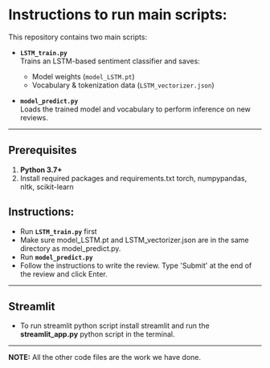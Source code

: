 # Instructions to run main scripts:

This repository contains two main scripts: 

- **`LSTM_train.py`**  
  Trains an LSTM-based sentiment classifier and saves:
  - Model weights (`model_LSTM.pt`)  
  - Vocabulary & tokenization data (`LSTM_vectorizer.json`)

- **`model_predict.py`**  
  Loads the trained model and vocabulary to perform inference on new reviews.

---

## Prerequisites

1. **Python 3.7+**  
2. Install required packages and requirements.txt
torch, numpypandas, nltk, scikit-learn

## Instructions:
- Run **`LSTM_train.py`**   first 
- Make sure model_LSTM.pt and LSTM_vectorizer.json are in the same directory as model_predict.py.
- Run **`model_predict.py`**  
- Follow the instructions to write the review. Type 'Submit' at the end of the review and click Enter. 

---
## Streamlit

- To run streamlit python script install streamlit and run the **streamlit_app.py**  python script in the terminal.

---

**NOTE:** All the other code files are the work we have done.
